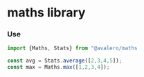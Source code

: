 # maths library

### Use

```typescript
import {Maths, Stats} from "@avalero/maths

const avg = Stats.average([2,3,4,5]);
const max = Maths.max([1,2,3,4]);
```